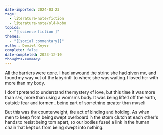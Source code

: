 ```yaml
---
date-imported: 2024-03-23
tags:
  - literature-note/fiction
  - literature-note/old-kobo
topics:
  - "[[science fiction]]"
themes:
  - "[[social commentary]]"
author: Daniel Keyes
complete: false
date-completed: 2023-12-10
thoughts-summary:
---
```


All the barriers were gone. I had unwound the string she had given me, and found my way out of the labyrinth to where she was waiting. I loved her with more than my body.

  I don't pretend to understand the mystery of love, but this time it was more than sex, more than using a woman's body. It was being lifted off the earth, outside fear and torment, being part of something greater than myself

But this was the counterweight, the act of binding and holding. As when men to keep from being swept overboard in the storm clutch at each other's hands to resist being torn apart, so our bodies fused a link in the human chain that kept us from being swept into nothing.